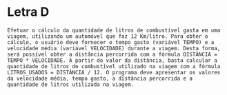 # Letra D
    Efetuar o cálculo da quantidade de litros de combustível gasta em uma viagem, utilizando um automóvel que faz 12 Km/litro. Para obter o cálculo, o usuário deve fornecer o tempo gasto (variável TEMPO) e a velocidade média (variável VELOCIDADE) durante a viagem. Desta forma, será possível obter a distância percorrida com a fórmula DISTÂNCIA = TEMPO * VELOCIDADE. A partir do valor da distância, basta calcular a quantidade de litros de combustível utilizado na viagem com a fórmula LITROS_USADOS = DISTÂNCIA / 12. O programa deve apresentar os valores da velocidade média, tempo gasto, a distância percorrida e a quantidade de litros utilizada na viagem.
